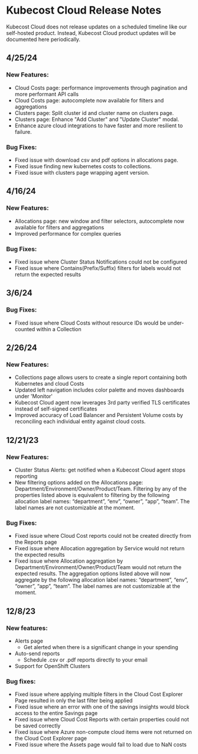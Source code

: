 # Kubecost Cloud Release Notes

Kubecost Cloud does not release updates on a scheduled timeline like our self-hosted product. Instead, Kubecost Cloud product updates will be documented here periodically.

## 4/25/24

### New Features:
* Cloud Costs page: performance improvements through pagination and more performant API calls
* Cloud Costs page: autocomplete now available for filters and aggregations
* Clusters page: Split cluster id and cluster name on clusters page.
* Clusters page: Enhance "Add Cluster" and "Update Cluster" modal.
* Enhance azure cloud integrations to have faster and more resilient to failure.

### Bug Fixes:
* Fixed issue with download csv and pdf options in allocations page.
* Fixed issue finding new kubernetes costs to collections.
* Fixed issue with clusters page wrapping agent version.


## 4/16/24

### New Features:

* Allocations page: new window and filter selectors, autocomplete now available for filters and aggregations
* Improved performance for complex queries

### Bug Fixes:
* Fixed issue where Cluster Status Notifications could not be configured
* Fixed issue where Contains(Prefix/Suffix) filters for labels would not return the expected results

## 3/6/24

### Bug Fixes:
* Fixed issue where Cloud Costs without resource IDs would be under-counted within a Collection

## 2/26/24

### New Features:

* Collections page allows users to create a single report containing both Kubernetes and cloud Costs
* Updated left navigation includes color palette and moves dashboards under 'Monitor'
* Kubecost Cloud agent now leverages 3rd party verified TLS certificates instead of self-signed certificates
* Improved accuracy of Load Balancer and Persistent Volume costs by reconciling each individual entity against cloud costs.

## 12/21/23

### New Features:
* Cluster Status Alerts: get notified when a Kubecost Cloud agent stops reporting
* New filtering options added on the Allocations page: Department/Environment/Owner/Product/Team. Filtering by any of the properties listed above is equivalent to filtering by the following allocation label names: “department”, “env”, “owner”, “app”, “team”. The label names are not customizable at the moment.

### Bug Fixes:
* Fixed issue where Cloud Cost reports could not be created directly from the Reports page
* Fixed issue where Allocation aggregation by Service would not return the expected results
* Fixed issue where Allocation aggregation by Department/Environment/Owner/Product/Team would not return the expected results. The aggregation options listed above will now aggregate by the following allocation label names: “department”, “env”, “owner”, “app”, “team”. The label names are not customizable at the moment.

## 12/8/23

### New features:

* Alerts page
    * Get alerted when there is a significant change in your spending
* Auto-send reports
    * Schedule .csv or .pdf reports directly to your email
* Support for OpenShift Clusters

### Bug fixes:

* Fixed issue where applying multiple filters in the Cloud Cost Explorer Page resulted in only the last filter being applied
* Fixed issue where an error with one of the savings insights would block access to the entire Savings page
* Fixed issue where Cloud Cost Reports with certain properties could not be saved correctly
* Fixed issue where Azure non-compute cloud items were not returned on the Cloud Cost Explorer page
* Fixed issue where the Assets page would fail to load due to NaN costs
